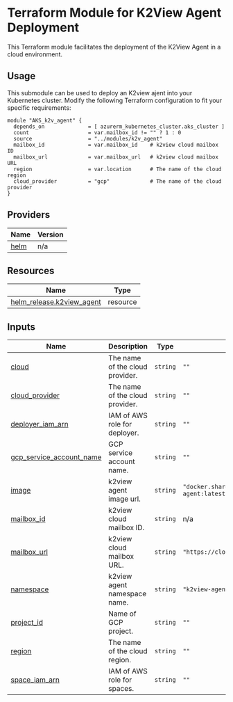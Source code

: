# Terraform Module for K2View Agent Deployment
This Terraform module facilitates the deployment of the K2View Agent in a cloud environment.

## Usage
This submodule can be used to deploy an K2view ajent into your Kubernetes cluster. Modify the following Terraform configuration to fit your specific requirements:
```hcl
module "AKS_k2v_agent" {
  depends_on              = [ azurerm_kubernetes_cluster.aks_cluster ]
  count                   = var.mailbox_id != "" ? 1 : 0
  source                  = "../modules/k2v_agent"
  mailbox_id              = var.mailbox_id    # k2view cloud mailbox ID
  mailbox_url             = var.mailbox_url   # k2view cloud mailbox URL
  region                  = var.location      # The name of the cloud region
  cloud_provider          = "gcp"             # The name of the cloud provider
}
```

## Providers
| Name | Version |
|------|---------|
| <a name="provider_helm"></a> [helm](#provider\_helm) | n/a |


## Resources
| Name | Type |
|------|------|
| [helm_release.k2view_agent](https://registry.terraform.io/providers/hashicorp/helm/latest/docs/resources/release) | resource |

## Inputs
| Name | Description | Type | Default | Required |
|------|-------------|------|---------|:--------:|
| <a name="input_cloud"></a> [cloud](#input\_cloud) | The name of the cloud provider. | `string` | `""` | no |
| <a name="input_cloud_provider"></a> [cloud\_provider](#input\_cloud\_provider) | The name of the cloud provider. | `string` | `""` | no |
| <a name="input_deployer_iam_arn"></a> [deployer\_iam\_arn](#input\_deployer\_iam\_arn) | IAM of AWS role for deployer. | `string` | `""` | no |
| <a name="input_gcp_service_account_name"></a> [gcp\_service\_account\_name](#input\_gcp\_service\_account\_name) | GCP service account name. | `string` | `""` | no |
| <a name="input_image"></a> [image](#input\_image) | k2view agent image url. | `string` | `"docker.share.cloud.k2view.com/k2view/k2v-agent:latest"` | no |
| <a name="input_mailbox_id"></a> [mailbox\_id](#input\_mailbox\_id) | k2view cloud mailbox ID. | `string` | n/a | yes |
| <a name="input_mailbox_url"></a> [mailbox\_url](#input\_mailbox\_url) | k2view cloud mailbox URL. | `string` | `"https://cloud.k2view.com/api/mailbox"` | no |
| <a name="input_namespace"></a> [namespace](#input\_namespace) | k2view agent namespace name. | `string` | `"k2view-agent"` | no |
| <a name="input_project"></a> [project\_id](#input\_project) | Name of GCP project. | `string` | `""` | no |
| <a name="input_region"></a> [region](#input\_region) | The name of the cloud region. | `string` | `""` | no |
| <a name="input_space_iam_arn"></a> [space\_iam\_arn](#input\_space\_iam\_arn) | IAM of AWS role for spaces. | `string` | `""` | no |
